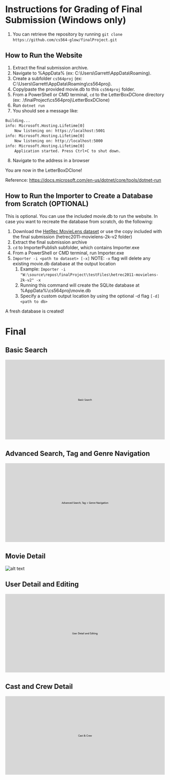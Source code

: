 # Instructions for Grading of Final Submission (Windows only)
1. You can retrieve the repository by running `git clone https://github.com/cs564-glow/finalProject.git`
## How to Run the Website
1. Extract the final submission archive.
2. Navigate to %AppData% (ex: C:\Users\Garrett\AppData\Roaming).
3. Create a subfolder `cs564proj` (ex: C:\Users\Garrett\AppData\Roaming\cs564proj).
4. Copy/paste the provided movie.db to this `cs564proj` folder.
5. From a PowerShell or CMD terminal, `cd` to the LetterBoxDClone directory (ex: .\finalProject\cs564proj\LetterBoxDClone)
6. Run `dotnet run`
7. You should see a message like:
```
Building...
info: Microsoft.Hosting.Lifetime[0]
    Now listening on: https://localhost:5001
info: Microsoft.Hosting.Lifetime[0]
    Now listening on: http://localhost:5000
info: Microsoft.Hosting.Lifetime[0]
    Application started. Press Ctrl+C to shut down.
```
8. Navigate to the address in a browser

You are now in the LetterBoxDClone!

Reference: https://docs.microsoft.com/en-us/dotnet/core/tools/dotnet-run

## How to Run the Importer to Create a Database from Scratch (OPTIONAL)
This is optional. You can use the included movie.db to run the website. In case you want to recreate the database from scratch, do the following:
1. Download the [HetRec MovieLens dataset](https://files.grouplens.org/datasets/hetrec2011/hetrec2011-movielens-2k-v2.zip) or use the copy included with the final submission (hetrec2011-movielens-2k-v2 folder)
2. Extract the final submission archive
3. `cd` to ImporterPublish subfolder, which contains Importer.exe
4. From a PowerShell or CMD terminal, run Importer.exe
5. `Importer -i <path to dataset> [-x]` NOTE: `-x` flag will delete any existing movie.db database at the output location
   1. Example: `Importer -i "W:\source\repos\finalProject\testFiles\hetrec2011-movielens-2k-v2" -x`
   2. Running this command will create the SQLite database at %AppData%\cs564proj\movie.db
   3. Specify a custom output location by using the optional -d flag `[-d] <path to db>`

A fresh database is created!


# Final
## Basic Search
![alt text](https://github.com/cs564-glow/finalProject/blob/main/BasicSearch1.gif "Basic Search")
## Advanced Search, Tag and Genre Navigation
![alt text](https://github.com/cs564-glow/finalProject/blob/main/AdvancedSearch1.gif "Advanced Search")
## Movie Detail
![alt text](https://github.com/cs564-glow/finalProject/blob/main/MovieDetail.gif "Movie Detail")
## User Detail and Editing
![alt text](https://github.com/cs564-glow/finalProject/blob/main/UserDetailAndEdit.gif "User Detail and Editing")
## Cast and Crew Detail
![alt text](https://github.com/cs564-glow/finalProject/blob/main/CastAndCrew.gif "Cast and Crew Detail")
